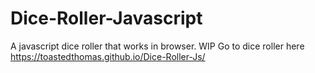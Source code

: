 # Dice-Roller-Javascript
A javascript dice roller that works in browser.
WIP
Go to dice roller here https://toastedthomas.github.io/Dice-Roller-Js/

